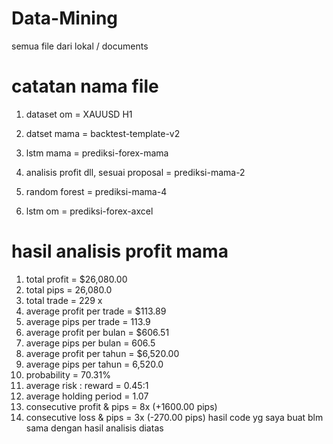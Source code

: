 # Data-Mining
semua file dari lokal / documents

# catatan nama file 
1. dataset om = XAUUSD H1
2. datset mama = backtest-template-v2

1. lstm mama = prediksi-forex-mama
2. analisis profit dll, sesuai proposal = prediksi-mama-2
3. random forest = prediksi-mama-4
4. lstm om = prediksi-forex-axcel

# hasil analisis profit mama
1. total profit = $26,080.00
2. total pips = 26,080.0
3. total trade = 229 x
4. average profit per trade = $113.89
5. average pips per trade = 113.9
6. average profit per bulan = $606.51
7. average pips per bulan = 606.5
8. average profit per tahun = $6,520.00
9. average pips per tahun = 6,520.0
10. probability = 70.31%
11. average risk : reward = 0.45:1
12. average holding period = 1.07
13. consecutive profit  & pips = 8x (+1600.00 pips)
14. consecutive loss & pips = 3x (-270.00 pips)
hasil code yg saya buat blm sama dengan hasil analisis diatas
